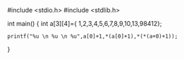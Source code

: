 #include <stdio.h>
#include <stdlib.h>

int main()
{
    int a[3][4]={ 1,2,3,4,5,6,7,8,9,10,13,98412};

    printf("%u \n %u \n %u",a[0]+1,*(a[0]+1),*(*(a+0)+1));
}
